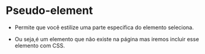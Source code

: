 # Pseudo-element

- Permite que você estilize uma parte especifica
do elemento seleciona.

- Ou seja,é um elemento que não existe na página mas iremos
incluir esse elemento com CSS.


